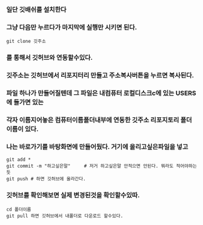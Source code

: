 
### 일단 깃배쉬를 설치한다
### 그냥 다음만 누르다가 마지막에 실행만 시키면 된다.

```
git clone 깃주소
```

### 를 통해서 깃허브와 연동할수있다.
### 깃주소는 깃허브에서 리포지터리 만들고 주소복사버튼을 누르면 복사된다.
### 파일 하나가 만들어질텐데 그 파일은 내컴퓨터 로컬디스크c에 있는 USERS에 들가면 있는 
### 각자 이름지어놓은 컴퓨터이름폴더내부에 연동한 깃주소 리포지토리 폴더 이름이 있다.
### 나는 바로가기를 바탕화면에 만들어뒀다. 거기에 올리고싶은파일을 넣고

```
git add *
git commit -m "하고싶은말"     # 저거 하고싶은말 안적으면 안된다. 뭐라도 적어야하는듯
git push # 하면 깃허브에 올라간다.
```
### 깃허브를 확인해보면 실제 변경된것을 확인할수있따.

```
cd 폴더이름
git pull 하면 깃허브에서 내폴더로 다운로드 할수있다.
```
